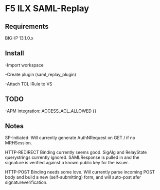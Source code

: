 # F5 ILX SAML-Replay

## Requirements
BIG-IP 13.1.0.x

## Install
-Import workspace

-Create plugin (saml_replay_plugin)

-Attach TCL iRule to VS

## TODO
-APM Integration: ACCESS_ACL_ALLOWED {}

## Notes

SP-Initiated:  Will currently generate AuthNRequest on GET / if no MRHSession.  

HTTP-REDIRECT Binding currently seems good.  SigAlg and RelayState querystrings currently ignored.  SAMLResponse is pulled in and the signature is verified against a known public key for the issuer.

HTTP-POST Binding needs some love.  Will currently parse incoming POST body and build a new (self-submitting) form, and will auto-post afer signatureverification.
